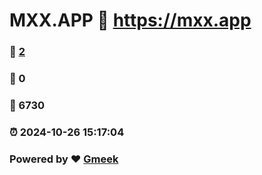 # MXX.APP :link: https://mxx.app 
### :page_facing_up: [2](https://mxx.app/tag.html) 
### :speech_balloon: 0 
### :hibiscus: 6730 
### :alarm_clock: 2024-10-26 15:17:04 
### Powered by :heart: [Gmeek](https://github.com/Meekdai/Gmeek)
